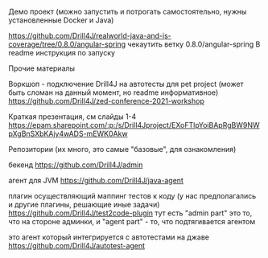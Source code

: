 Демо проект (можно запустить и потрогать самостоятельно, нужны установленные Docker и Java)

https://github.com/Drill4J/realworld-java-and-js-coverage/tree/0.8.0/angular-spring
чекаутить ветку 0.8.0/angular-spring
В readme инструкция по запуску



Прочие материалы

Воркшоп - подключение Drill4J на автотесты для pet project (может быть сломан на данный момент, но readme информативное)
https://github.com/Drill4J/zed-conference-2021-workshop



Краткая презентация, см слайды 1-4
https://epam.sharepoint.com/:p:/s/Drill4Jproject/EXoFTlpYoiBApRgBW9NWpXgBnSXbKAjy4wADS-mEWK0Akw



Репозитории (их много, это самые "базовые", для ознакомления)

бекенд
https://github.com/Drill4J/admin



агент для JVM
https://github.com/Drill4J/java-agent


плагин осуществляющий маппинг тестов к коду (у нас предполагались и другие плагины, решающие иные задачи)
https://github.com/Drill4J/test2code-plugin
тут есть "admin part" это то, что на стороне админки, и "agent part" - то, что подтягивается агентом



это агент который интегрируется с автотестами на джаве
https://github.com/Drill4J/autotest-agent